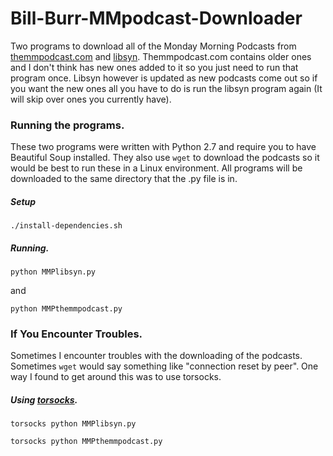 # Bill-Burr-MMpodcast-Downloader

Two programs to download all of the Monday Morning Podcasts from [themmpodcast.com](http://themmpodcast.com/audio/) and [libsyn](http://billburr.libsyn.com/).  Themmpodcast.com contains older ones and I don't think has new ones added to it so you just need to run that program once.  Libsyn however is updated as new podcasts come out so if you want the new ones all you have to do is run the libsyn program again (It will skip over ones you currently have).  

### Running the programs.

These two programs were written with Python 2.7 and require you to have Beautiful Soup installed.  They also use `wget` to download the podcasts so it would be best to run these in a Linux environment.  All programs will be downloaded to the same directory that the .py file is in.

##### Setup

`./install-dependencies.sh`

##### Running.

`python MMPlibsyn.py`

and

`python MMPthemmpodcast.py`

### If You Encounter Troubles.

Sometimes I encounter troubles with the downloading of the podcasts.  Sometimes `wget` would say something like "connection reset by peer".  One way I found to get around this was to use torsocks.

##### Using [torsocks](https://github.com/dgoulet/torsocks).

`torsocks python MMPlibsyn.py`

`torsocks python MMPthemmpodcast.py`
